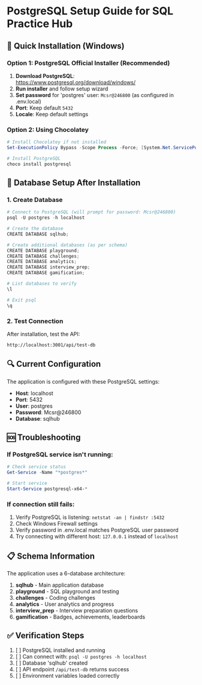 # PostgreSQL Setup Guide for SQL Practice Hub

## 🚀 Quick Installation (Windows)

### Option 1: PostgreSQL Official Installer (Recommended)
1. **Download PostgreSQL**: https://www.postgresql.org/download/windows/
2. **Run installer** and follow setup wizard
3. **Set password** for 'postgres' user: `Mcsr@246800` (as configured in .env.local)
4. **Port**: Keep default `5432`
5. **Locale**: Keep default settings

### Option 2: Using Chocolatey
```powershell
# Install Chocolatey if not installed
Set-ExecutionPolicy Bypass -Scope Process -Force; [System.Net.ServicePointManager]::SecurityProtocol = [System.Net.ServicePointManager]::SecurityProtocol -bor 3072; iex ((New-Object System.Net.WebClient).DownloadString('https://community.chocolatey.org/install.ps1'))

# Install PostgreSQL
choco install postgresql
```

## 🔧 Database Setup After Installation

### 1. Create Database
```powershell
# Connect to PostgreSQL (will prompt for password: Mcsr@246800)
psql -U postgres -h localhost

# Create the database
CREATE DATABASE sqlhub;

# Create additional databases (as per schema)
CREATE DATABASE playground;
CREATE DATABASE challenges;
CREATE DATABASE analytics;
CREATE DATABASE interview_prep;
CREATE DATABASE gamification;

# List databases to verify
\l

# Exit psql
\q
```

### 2. Test Connection
After installation, test the API:
```
http://localhost:3001/api/test-db
```

## 🔍 Current Configuration
The application is configured with these PostgreSQL settings:
- **Host**: localhost
- **Port**: 5432
- **User**: postgres
- **Password**: Mcsr@246800
- **Database**: sqlhub

## 🆘 Troubleshooting

### If PostgreSQL service isn't running:
```powershell
# Check service status
Get-Service -Name "*postgres*"

# Start service
Start-Service postgresql-x64-*
```

### If connection still fails:
1. Verify PostgreSQL is listening: `netstat -an | findstr :5432`
2. Check Windows Firewall settings
3. Verify password in .env.local matches PostgreSQL user password
4. Try connecting with different host: `127.0.0.1` instead of `localhost`

## 📋 Schema Information
The application uses a 6-database architecture:
1. **sqlhub** - Main application database
2. **playground** - SQL playground and testing
3. **challenges** - Coding challenges
4. **analytics** - User analytics and progress
5. **interview_prep** - Interview preparation questions
6. **gamification** - Badges, achievements, leaderboards

## ✅ Verification Steps
1. [ ] PostgreSQL installed and running
2. [ ] Can connect with: `psql -U postgres -h localhost`
3. [ ] Database 'sqlhub' created
4. [ ] API endpoint `/api/test-db` returns success
5. [ ] Environment variables loaded correctly
